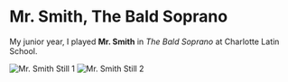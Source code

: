 # Mr. Smith, The Bald Soprano

My junior year, I played **Mr. Smith** in *The Bald Soprano* at Charlotte Latin School.

![Mr. Smith Still 1](../assets/images/arts/mr-smith/mr-smith-still-1.png)
![Mr. Smith Still 2](../assets/images/arts/mr-smith/mr-smith-still-2.png)